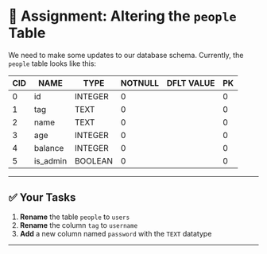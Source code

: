 # 📝 Assignment: Altering the `people` Table

We need to make some updates to our database schema. Currently, the `people` table looks like this:

| CID | NAME      | TYPE    | NOTNULL | DFLT VALUE | PK |
|-----|-----------|---------|---------|------------|----|
| 0   | id        | INTEGER | 0       |            | 0  |
| 1   | tag       | TEXT    | 0       |            | 0  |
| 2   | name      | TEXT    | 0       |            | 0  |
| 3   | age       | INTEGER | 0       |            | 0  |
| 4   | balance   | INTEGER | 0       |            | 0  |
| 5   | is_admin  | BOOLEAN | 0       |            | 0  |

---

## ✅ Your Tasks

1. **Rename** the table `people` to `users`
2. **Rename** the column `tag` to `username`
3. **Add** a new column named `password` with the `TEXT` datatype

---
